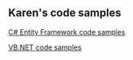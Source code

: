 ## Karen's code samples

[C# Entity Framework code samples](https://github.com/karenpayneoregon/karenpayneoregon.github.io/blob/master/SharpEntityFramework.md)

[VB.NET code samples](https://github.com/karenpayneoregon/karenpayneoregon.github.io/blob/master/visualbasicpage.md)


